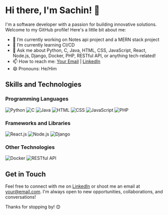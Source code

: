 # Hi there, I'm Sachin! 👋

I'm a software developer with a passion for building innovative solutions. Welcome to my GitHub profile! Here's a little bit about me:

- 🔭 I’m currently working on Notes api project and a MERN stack project
- 🌱 I’m currently learning CI/CD
- 💬 Ask me about Python, C, Java, HTML, CSS, JavaScript, React, Node.js, Django, Docker, PHP, RESTful API, or anything tech-related!
- 📫 How to reach me: [Your Email](mailto:sachinram2509@gmail.com) | [LinkedIn](https://www.linkedin.com/in/sachin-ram-94418a226/)
- 😄 Pronouns: He/Him

## Skills and Technologies

### Programming Languages
![Python](https://img.shields.io/badge/Python-3776AB?style=for-the-badge&logo=python&logoColor=white)
![C](https://img.shields.io/badge/C-00599C?style=for-the-badge&logo=c&logoColor=white)
![Java](https://img.shields.io/badge/Java-007396?style=for-the-badge&logo=java&logoColor=white)
![HTML](https://img.shields.io/badge/HTML5-E34F26?style=for-the-badge&logo=html5&logoColor=white)
![CSS](https://img.shields.io/badge/CSS3-1572B6?style=for-the-badge&logo=css3&logoColor=white)
![JavaScript](https://img.shields.io/badge/JavaScript-F7DF1E?style=for-the-badge&logo=javascript&logoColor=black)
![PHP](https://img.shields.io/badge/PHP-777BB4?style=for-the-badge&logo=php&logoColor=white)

### Frameworks and Libraries
![React.js](https://img.shields.io/badge/React-61DAFB?style=for-the-badge&logo=react&logoColor=black)
![Node.js](https://img.shields.io/badge/Node.js-43853D?style=for-the-badge&logo=node.js&logoColor=white)
![Django](https://img.shields.io/badge/Django-092E20?style=for-the-badge&logo=django&logoColor=white)

### Other Technologies
![Docker](https://img.shields.io/badge/Docker-2496ED?style=for-the-badge&logo=docker&logoColor=white)
![RESTful API](https://img.shields.io/badge/RESTful%20API-FF5733?style=for-the-badge)


## Get in Touch

Feel free to connect with me on [LinkedIn](https://www.linkedin.com/in/sachin-ram-94418a226/) or shoot me an email at [your@email.com](mailto:sachinram2509@gmail.com). I'm always open to new opportunities, collaborations, and conversations!

Thanks for stopping by! 😊

